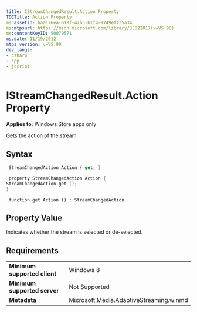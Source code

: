 ```yaml
---
title: IStreamChangedResult.Action Property
TOCTitle: Action Property
ms:assetid: baa176ea-018f-42b5-b1f4-9749eff35a34
ms:mtpsurl: https://msdn.microsoft.com/library/JJ822817(v=VS.90)
ms:contentKeyID: 50079571
ms.date: 11/19/2012
mtps_version: v=VS.90
dev_langs:
- csharp
- cpp
- jscript
---
```


# IStreamChangedResult.Action Property

**Applies to:** Windows Store apps only

Gets the action of the stream.

## Syntax

```csharp
 StreamChangedAction Action { get; }
```

```cpp
 property StreamChangedAction Action {
StreamChangedAction get ();
}
```

```jscript
 function get Action () : StreamChangedAction
```

## Property Value

Indicates whether the stream is selected or de-selected.

## Requirements

|||
|--- |--- |
|**Minimum supported client**|Windows 8|
|**Minimum supported server**|Not Supported|
|**Metadata**|Microsoft.Media.AdaptiveStreaming.winmd|
